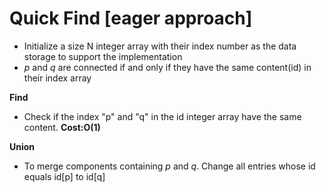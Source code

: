 # Quick Find [eager approach]

* Initialize a size N integer array with their index number as the data storage to support the implementation
* *p* and *q* are connected if and only if they have the same content(id) in their index array

**Find** 
* Check if the index "p" and "q" in the id integer array have the same content. **Cost:O(1)**

**Union** 
* To merge components containing *p* and *q*. Change all entries whose id equals id[p] to id[q]

